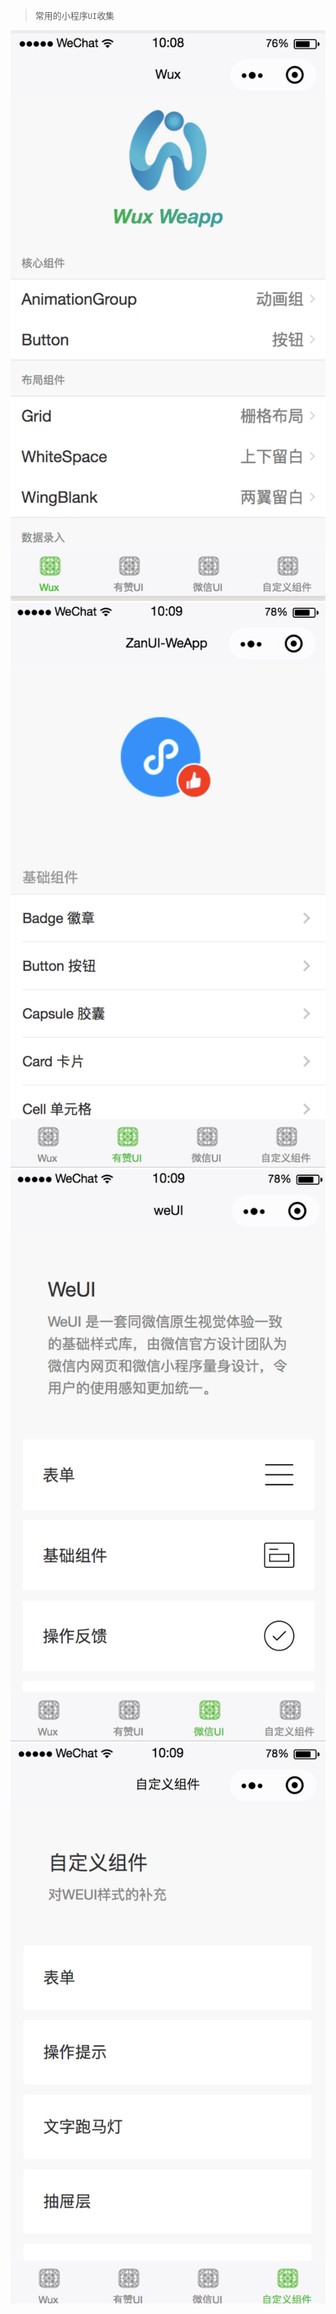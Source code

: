 > 常用的小程序`UI`收集

![](screenshot/wux.jpg)
![](screenshot/zanui.jpg)
![](screenshot/weui.jpg)
![](screenshot/other.jpg)